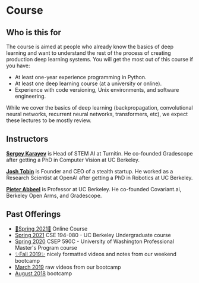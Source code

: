 # Course


## Who is this for

The course is aimed at people who already know the basics of deep learning and want to understand the rest of the process of creating production deep learning systems.
You will get the most out of this course if you have:

- At least one-year experience programming in Python.
- At least one deep learning course (at a university or online).
- Experience with code versioning, Unix environments, and software engineering.

While we cover the basics of deep learning (backpropagation, convolutional neural networks, recurrent neural networks, transformers, etc), we expect these lectures to be mostly review.

## Instructors

**[Sergey Karayev](https://twitter.com/sergeykarayev)** is Head of STEM AI at Turnitin. He co-founded Gradescope after getting a PhD in Computer Vision at UC Berkeley.

**[Josh Tobin](https://twitter.com/josh_tobin_)** is Founder and CEO of a stealth startup. He worked as a Research Scientist at OpenAI after getting a PhD in Robotics at UC Berkeley.

**[Pieter Abbeel](https://twitter.com/pabbeel)** is Professor at UC Berkeley. He co-founded Covariant.ai, Berkeley Open Arms, and Gradescope.

## Past Offerings

- [🚀Spring 2021🚀](/spring2021) Online Course
- [Spring 2021](https://bit.ly/berkeleyfsdl) CSE 194-080 - UC Berkeley Undergraduate course
- [Spring 2020](https://bit.ly/uwfsdl) CSEP 590C - University of Washington Professional Master's Program course
- [✨Fall 2019✨](https://fall2019.fullstackdeeplearning.com) nicely formatted videos and notes from our weekend bootcamp
- [March 2019](/march2019) raw videos from our bootcamp
- [August 2018](/august2018) bootcamp
